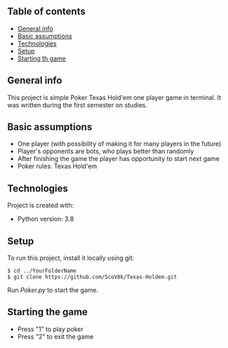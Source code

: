 ## Table of contents
* [General info](#general-info)
* [Basic assumptions](#basic-assumptions)
* [Technologies](#technologies)
* [Setup](#setup)
* [Starting th game](#starting-the-game)

## General info
This project is simple Poker Texas Hold'em one player game in terminal. It was written during the first semester on studies.

## Basic assumptions
* One player (with possibility of making it for many players in the future)
* Player's opponents are bots, who plays better than randomly
* After finishing the game the player has opportunity to start next game
* Poker rules: Texas Hold'em

## Technologies
Project is created with:
* Python version: 3.8
	
## Setup
To run this project, install it locally using git:

```
$ cd ../YourFolderName
$ git clone https://github.com/ScoV8k/Texas-Holdem.git
```

Run *Poker.py* to start the game.

## Starting the game
* Press "1" to play poker
* Press "2" to exit the game
